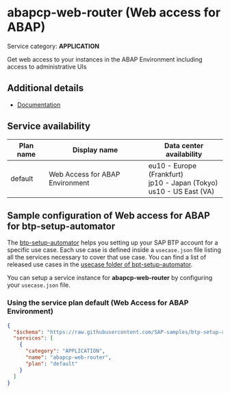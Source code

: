 # **abapcp-web-router** (Web access for ABAP)

Service category: **APPLICATION**

Get web access to your instances in the ABAP Environment including access to administrative UIs 

## Additional details

- [Documentation](https://help.sap.com/viewer/65de2977205c403bbc107264b8eccf4b/Cloud/en-US/98928b0941294c74b946cdcefca9b047.html)

## Service availability

| Plan name | Display name | Data center availability  |
|------|----------------|---------------------------|
|  default  |  Web Access for ABAP Environment  | eu10 - Europe (Frankfurt)<br> jp10 - Japan (Tokyo)<br> us10 - US East (VA)  |

## Sample configuration of **Web access for ABAP** for btp-setup-automator

The [btp-setup-automator](https://github.com/SAP-samples/btp-setup-automator) helps you setting up your SAP BTP account for a specific use case. Each use case is defined inside a `usecase.json` file listing all the services necessary to cover that use case. You can find a list of released use cases in the [usecase folder of bpt-setup-automator](https://github.com/SAP-samples/btp-setup-automator/tree/main/usecases).

You can setup a service instance for **abapcp-web-router** by configuring your `usecase.json` file.

### Using the service plan **default** (Web Access for ABAP Environment)

```json
{
  "$schema": "https://raw.githubusercontent.com/SAP-samples/btp-setup-automator/main/libs/btpsa-usecase.json",
  "services": [
    {
      "category": "APPLICATION",
      "name": "abapcp-web-router",
      "plan": "default"
    }
  ]
}
```
